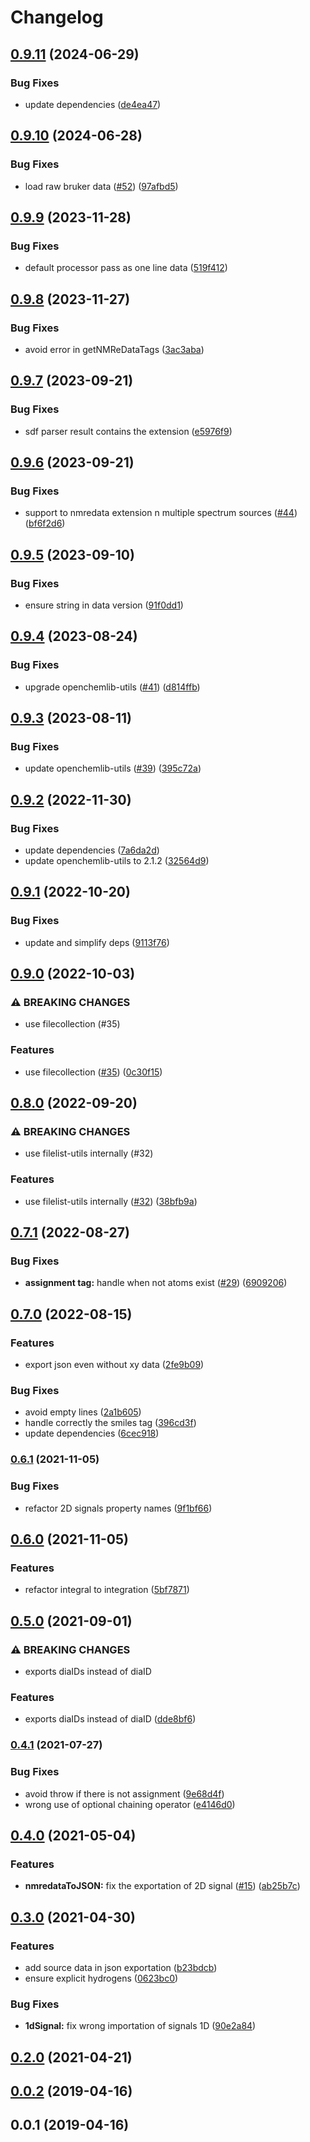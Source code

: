 # Changelog

## [0.9.11](https://github.com/cheminfo/nmredata/compare/v0.9.10...v0.9.11) (2024-06-29)


### Bug Fixes

* update dependencies ([de4ea47](https://github.com/cheminfo/nmredata/commit/de4ea478d6c414e7b51e2a101e37144d30d69f84))

## [0.9.10](https://github.com/cheminfo/nmredata/compare/v0.9.9...v0.9.10) (2024-06-28)


### Bug Fixes

* load raw bruker data ([#52](https://github.com/cheminfo/nmredata/issues/52)) ([97afbd5](https://github.com/cheminfo/nmredata/commit/97afbd5403c0d96dc2f45db43ecd2473e600d555))

## [0.9.9](https://github.com/cheminfo/nmredata/compare/v0.9.8...v0.9.9) (2023-11-28)


### Bug Fixes

* default processor pass as one line data ([519f412](https://github.com/cheminfo/nmredata/commit/519f4120c734ceae41bdac6149c010321aebed0e))

## [0.9.8](https://github.com/cheminfo/nmredata/compare/v0.9.7...v0.9.8) (2023-11-27)


### Bug Fixes

* avoid error in getNMReDataTags ([3ac3aba](https://github.com/cheminfo/nmredata/commit/3ac3ababfdc8d39155fa69b69c47edd2c1c603fc))

## [0.9.7](https://github.com/cheminfo/nmredata/compare/v0.9.6...v0.9.7) (2023-09-21)


### Bug Fixes

* sdf parser result contains the extension ([e5976f9](https://github.com/cheminfo/nmredata/commit/e5976f9dda72ef0a880e10d4891c2c83cc8b5fb5))

## [0.9.6](https://github.com/cheminfo/nmredata/compare/v0.9.5...v0.9.6) (2023-09-21)


### Bug Fixes

* support to nmredata extension n multiple spectrum sources ([#44](https://github.com/cheminfo/nmredata/issues/44)) ([bf6f2d6](https://github.com/cheminfo/nmredata/commit/bf6f2d653c1aa1975f5362c4922cbc34f881fbb3))

## [0.9.5](https://github.com/cheminfo/nmredata/compare/v0.9.4...v0.9.5) (2023-09-10)


### Bug Fixes

* ensure string in data version ([91f0dd1](https://github.com/cheminfo/nmredata/commit/91f0dd1c4666f6efc9d06ed855a146681ba882b2))

## [0.9.4](https://github.com/cheminfo/nmredata/compare/v0.9.3...v0.9.4) (2023-08-24)


### Bug Fixes

* upgrade openchemlib-utils ([#41](https://github.com/cheminfo/nmredata/issues/41)) ([d814ffb](https://github.com/cheminfo/nmredata/commit/d814ffb4fbb2d1840831f4848192a07a52de8079))

## [0.9.3](https://github.com/cheminfo/nmredata/compare/v0.9.2...v0.9.3) (2023-08-11)


### Bug Fixes

* update openchemlib-utils ([#39](https://github.com/cheminfo/nmredata/issues/39)) ([395c72a](https://github.com/cheminfo/nmredata/commit/395c72ade3b14964c4f25d608b0e48d78b9a22b3))

## [0.9.2](https://github.com/cheminfo/nmredata/compare/v0.9.1...v0.9.2) (2022-11-30)


### Bug Fixes

* update dependencies ([7a6da2d](https://github.com/cheminfo/nmredata/commit/7a6da2d79387535063f170d1887b51a77e220a55))
* update openchemlib-utils to 2.1.2 ([32564d9](https://github.com/cheminfo/nmredata/commit/32564d9ed1f82d8751f903c3f0aa71d78c331e7c))

## [0.9.1](https://github.com/cheminfo/nmredata/compare/v0.9.0...v0.9.1) (2022-10-20)


### Bug Fixes

* update and simplify deps ([9113f76](https://github.com/cheminfo/nmredata/commit/9113f76953e3dbc44195b56e420b9db1d24587cf))

## [0.9.0](https://github.com/cheminfo/nmredata/compare/v0.8.0...v0.9.0) (2022-10-03)


### ⚠ BREAKING CHANGES

* use filecollection (#35)

### Features

* use filecollection ([#35](https://github.com/cheminfo/nmredata/issues/35)) ([0c30f15](https://github.com/cheminfo/nmredata/commit/0c30f15b10436641e36f5516d4dd54d3c0a8d52f))

## [0.8.0](https://github.com/cheminfo/nmredata/compare/v0.7.1...v0.8.0) (2022-09-20)


### ⚠ BREAKING CHANGES

* use filelist-utils internally (#32)

### Features

* use filelist-utils internally ([#32](https://github.com/cheminfo/nmredata/issues/32)) ([38bfb9a](https://github.com/cheminfo/nmredata/commit/38bfb9ad8e1339f1680a9da9088cfae626b4ed6e))

## [0.7.1](https://github.com/cheminfo/nmredata/compare/v0.7.0...v0.7.1) (2022-08-27)


### Bug Fixes

* **assignment tag:** handle when not atoms exist ([#29](https://github.com/cheminfo/nmredata/issues/29)) ([6909206](https://github.com/cheminfo/nmredata/commit/69092067102bcfd7e41c37750e9ee7ce2a33da4f))

## [0.7.0](https://github.com/cheminfo/nmredata/compare/v0.6.1...v0.7.0) (2022-08-15)


### Features

* export json even without xy data ([2fe9b09](https://github.com/cheminfo/nmredata/commit/2fe9b0971b0da926942d1b0ac35ed60d50512d40))


### Bug Fixes

* avoid empty lines ([2a1b605](https://github.com/cheminfo/nmredata/commit/2a1b6054dd0e635612863840f7068956337bacb4))
* handle correctly the smiles tag ([396cd3f](https://github.com/cheminfo/nmredata/commit/396cd3fd91c8e955e9138100cdd24de46ccba8e2))
* update dependencies ([6cec918](https://github.com/cheminfo/nmredata/commit/6cec9187e21ee1a2a4bc5e03204e3fd3627c8a45))

### [0.6.1](https://www.github.com/cheminfo/nmredata/compare/v0.6.0...v0.6.1) (2021-11-05)


### Bug Fixes

* refactor 2D signals property names ([9f1bf66](https://www.github.com/cheminfo/nmredata/commit/9f1bf66de9493b8e99e564d8fe0526b3bf50760a))

## [0.6.0](https://www.github.com/cheminfo/nmredata/compare/v0.5.0...v0.6.0) (2021-11-05)


### Features

* refactor integral to integration ([5bf7871](https://www.github.com/cheminfo/nmredata/commit/5bf78711e964287ad3b826b8350796f3f3186f3f))

## [0.5.0](https://www.github.com/cheminfo/nmredata/compare/v0.4.1...v0.5.0) (2021-09-01)


### ⚠ BREAKING CHANGES

* exports diaIDs instead of diaID

### Features

* exports diaIDs instead of diaID ([dde8bf6](https://www.github.com/cheminfo/nmredata/commit/dde8bf65ae78f640e767e142dd466f3e7353f41c))

### [0.4.1](https://www.github.com/cheminfo/nmredata/compare/v0.4.0...v0.4.1) (2021-07-27)


### Bug Fixes

* avoid throw if there is not assignment ([9e68d4f](https://www.github.com/cheminfo/nmredata/commit/9e68d4f5e8b126d06735c96807975a4f6b0e12b4))
* wrong use of optional chaining operator ([e4146d0](https://www.github.com/cheminfo/nmredata/commit/e4146d055e8c17b75bb7177cdac766f99a6f7c67))

## [0.4.0](https://www.github.com/cheminfo/nmredata/compare/v0.3.0...v0.4.0) (2021-05-04)


### Features

* **nmredataToJSON:** fix the exportation of 2D signal ([#15](https://www.github.com/cheminfo/nmredata/issues/15)) ([ab25b7c](https://www.github.com/cheminfo/nmredata/commit/ab25b7ce9d9783ad12ee27063760f6123150f83c))

## [0.3.0](https://www.github.com/cheminfo/nmredata/compare/v0.2.0...v0.3.0) (2021-04-30)


### Features

* add source data in json exportation ([b23bdcb](https://www.github.com/cheminfo/nmredata/commit/b23bdcb37947347337c26f97b5a5e7bac6a4f24f))
* ensure explicit hydrogens ([0623bc0](https://www.github.com/cheminfo/nmredata/commit/0623bc053469bd33443f3778bf5e1d5ecd9bb156))


### Bug Fixes

* **1dSignal:** fix wrong importation of signals 1D ([90e2a84](https://www.github.com/cheminfo/nmredata/commit/90e2a84d1a67b51b9803eb58868620dfb5a99eee))

## [0.2.0](https://github.com/cheminfo/nmredata/compare/v0.1.0...v0.2.0) (2021-04-21)

## [0.0.2](https://github.com/cheminfo/nmredata/compare/v0.0.1...v0.0.2) (2019-04-16)



## 0.0.1 (2019-04-16)
